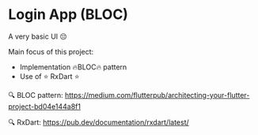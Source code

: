 # Login App (BLOC)

A very basic UI :pensive:

Main focus of this project:
  - Implementation :fire:BLOC:fire: pattern
  - Use of :star: RxDart :star:
  
:mag: BLOC pattern: https://medium.com/flutterpub/architecting-your-flutter-project-bd04e144a8f1

:mag: RxDart: https://pub.dev/documentation/rxdart/latest/
